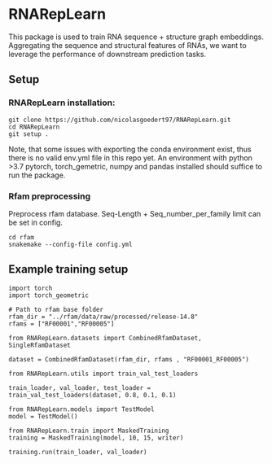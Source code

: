 # RNARepLearn
This package is used to train RNA sequence + structure graph embeddings. Aggregating the sequence and structural features of RNAs, we want to leverage the performance of downstream prediction tasks.

## Setup
### RNARepLearn installation:
``` 
git clone https://github.com/nicolasgoedert97/RNARepLearn.git
cd RNARepLearn
git setup .
``` 
Note, that some issues with exporting the conda environment exist, thus there is no valid env.yml file in this repo yet. An environment with python >3.7 pytorch, torch_gemetric, numpy and pandas installed should suffice to run the package.

### Rfam preprocessing
Preprocess rfam database. Seq-Length + Seq_number_per_family limit can be set in config.
``` 
cd rfam
snakemake --config-file config.yml
``` 

## Example training setup
``` 
import torch
import torch_geometric

# Path to rfam base folder
rfam_dir = "../rfam/data/raw/processed/release-14.8"
rfams = ["RF00001","RF00005"]

from RNARepLearn.datasets import CombinedRfamDataset, SingleRfamDataset

dataset = CombinedRfamDataset(rfam_dir, rfams , "RF00001_RF00005")

from RNARepLearn.utils import train_val_test_loaders

train_loader, val_loader, test_loader = train_val_test_loaders(dataset, 0.8, 0.1, 0.1)

from RNARepLearn.models import TestModel
model = TestModel()

from RNARepLearn.train import MaskedTraining
training = MaskedTraining(model, 10, 15, writer)

training.run(train_loader, val_loader)
``` 
